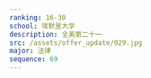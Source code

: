 ```yaml
---
ranking: 16-30
school: 埃默里大学
description: 全美第二十一
src: /assets/offer_update/029.jpg
major: 法律
sequence: 69
---
```

